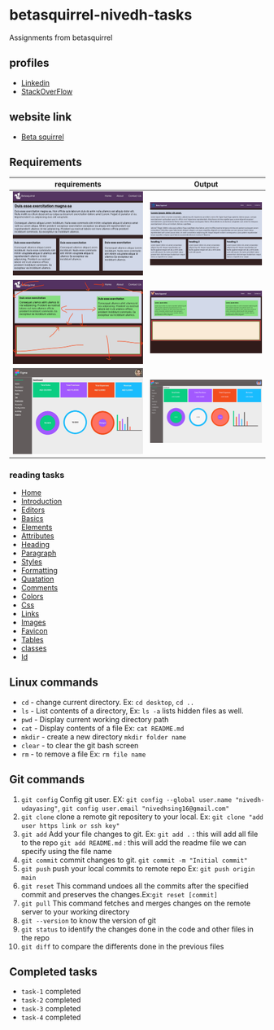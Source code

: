 # betasquirrel-nivedh-tasks

Assignments from betasquirrel

## profiles

- [Linkedin](https://www.linkedin.com/in/nivedh-udayasing-1b5485152/)
- [StackOverFlow](https://stackoverflow.com/users/19407687/nivedh-udayasing?tab=profile)

## website link

- [Beta squirrel](https://nivedh-udayasing.github.io/betasquirrel-nivedh-tasks/)

## Requirements

| requirements                                    | Output                                     |
| ----------------------------------------------- | ------------------------------------------ |
| ![Task-1](images/output/task-1requirements.jpg) | ![task-1](images/output/Task-1-output.png) |
| ![Task-2](images/output/Task-2requirement.jpg)  | ![task-2](images/output/Task-2-output.png) |
| ![Task-4](images/output/task-4requirement.jpg)  | ![Task-4](images/output/Task-4-output.png) |

### reading tasks

- [Home](https://www.w3schools.com/html/default.asp)
- [Introduction](https://www.w3schools.com/html/html_intro.asp)
- [Editors](https://www.w3schools.com/html/html_editors.asp)
- [Basics](https://www.w3schools.com/html/html_basic.asp)
- [Elements](https://www.w3schools.com/html/html_elements.asp)
- [Attributes](https://www.w3schools.com/html/html_attributes.asp)
- [Heading](https://www.w3schools.com/html/html_headings.asp)
- [Paragraph](https://www.w3schools.com/html/html_paragraphs.asp)
- [Styles](https://www.w3schools.com/html/html_styles.asp)
- [Formatting](https://www.w3schools.com/html/html_formatting.asp)
- [Quatation](https://www.w3schools.com/html/html_quotation_elements.asp)
- [Comments](https://www.w3schools.com/html/html_comments.asp)
- [Colors](https://www.w3schools.com/html/html_colors.asp)
- [Css](https://www.w3schools.com/html/html_css.asp)
- [Links](https://www.w3schools.com/html/html_links.asp)
- [Images](https://www.w3schools.com/html/html_images.asp)
- [Favicon](https://www.w3schools.com/html/html_favicon.asp)
- [Tables](https://www.w3schools.com/html/html_tables.asp)
- [classes](https://www.w3schools.com/html/html_classes.asp)
- [Id](https://www.w3schools.com/html/html_id.asp)

## Linux commands

- `cd` - change current directory. Ex: `cd desktop`, `cd ..`
- `ls` - List contents of a directory, Ex: `ls -a` lists hidden files as well.
- `pwd` - Display current working directory path
- `cat` - Display contents of a file Ex: `cat README.md`
- `mkdir` - create a new directory `mkdir folder name`
- `clear` - to clear the git bash screen
- `rm` - to remove a file Ex: `rm file name`

## Git commands

1. `git config` Config git user. EX: `git config --global user.name "nivedh-udayasing"`, `git config user.email "nivedhsing16@gmail.com"`
2. `git clone` clone a remote git repositery to your local. Ex: `git clone "add user https link or ssh key"`
3. `git add` Add your file changes to git. Ex: `git add .` : this will add all file to the repo
   `git add README.md` : this will add the readme file we can specify using the file name
4. `git commit` commit changes to git. `git commit -m "Initial commit"`
5. `git push` push your local commits to remote repo Ex: `git push origin main`
6. `git reset` This command undoes all the commits after the specified commit and preserves the changes.Ex:`git reset [commit]`
7. `git pull` This command fetches and merges changes on the remote server to your working directory
8. `git --version` to know the version of git
9. `git status` to identify the changes done in the code and other files in the repo
10. `git diff` to compare the differents done in the previous files

## Completed tasks

- `task-1` completed
- `task-2` completed
- `task-3` completed
- `task-4` completed
